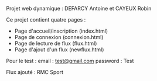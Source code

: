 Projet web dynamique : DEFARCY Antoine et CAYEUX Robin

Ce projet contient quatre pages :
- Page d'accueil/inscription (index.html)
- Page de connexion (connexion.html)
- Page de lecture de flux (flux.html)
- Page d'ajout d'un flux (newflux.html)

Pour le test :
email : test@gmail.com
password : Test

Flux ajouté : RMC Sport








